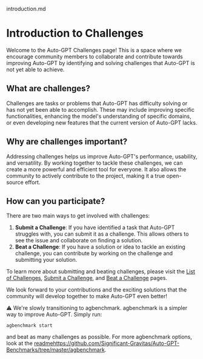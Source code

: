 introduction.md
# Introduction to Challenges

Welcome to the Auto-GPT Challenges page! This is a space where we encourage community members to collaborate and contribute towards improving Auto-GPT by identifying and solving challenges that Auto-GPT is not yet able to achieve.

## What are challenges?

Challenges are tasks or problems that Auto-GPT has difficulty solving or has not yet been able to accomplish. These may include improving specific functionalities, enhancing the model's understanding of specific domains, or even developing new features that the current version of Auto-GPT lacks.

## Why are challenges important?

Addressing challenges helps us improve Auto-GPT's performance, usability, and versatility. By working together to tackle these challenges, we can create a more powerful and efficient tool for everyone. It also allows the community to actively contribute to the project, making it a true open-source effort.

## How can you participate?

There are two main ways to get involved with challenges:

1. **Submit a Challenge**: If you have identified a task that Auto-GPT struggles with, you can submit it as a challenge. This allows others to see the issue and collaborate on finding a solution.
2. **Beat a Challenge**: If you have a solution or idea to tackle an existing challenge, you can contribute by working on the challenge and submitting your solution.

To learn more about submitting and beating challenges, please visit the [List of Challenges](list.md), [Submit a Challenge](submit.md), and [Beat a Challenge](beat.md) pages.

We look forward to your contributions and the exciting solutions that the community will develop together to make Auto-GPT even better!

:warning:
We're slowly transitioning to agbenchmark. agbenchmark is a simpler way to improve Auto-GPT. Simply run:
```
agbenchmark start
```
and beat as many challenges as possible.
For more agbenchmark options, look at the [readme](https://github.com/Significant-Gravitas/Auto-GPT-Benchmarks/tree/master/agbenchmark)https://github.com/Significant-Gravitas/Auto-GPT-Benchmarks/tree/master/agbenchmark.
